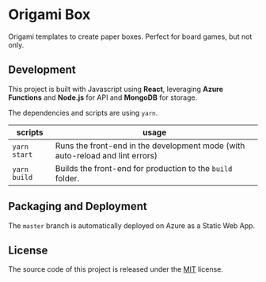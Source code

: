 # Origami Box

Origami templates to create paper boxes. Perfect for board games, but not only.


## Development

This project is built with Javascript using **React**, leveraging **Azure Functions** and **Node.js** for API and **MongoDB** for storage.

The dependencies and scripts are using `yarn`.

| scripts | usage |
|---------|-------|
| `yarn start` | Runs the front-end in the development mode (with auto-reload and lint errors) |
| `yarn build` | Builds the front-end for production to the `build` folder. |

## Packaging and Deployment

The `master` branch is automatically deployed on Azure as a Static Web App.

## License

The source code of this project is released under the [MIT](LICENSE) license.
